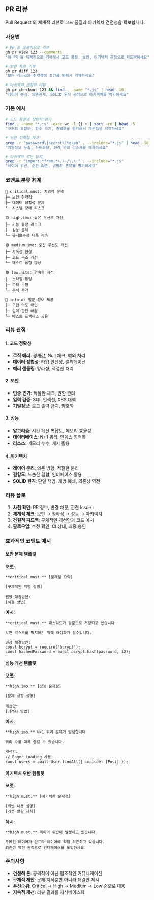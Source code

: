 ## PR 리뷰

Pull Request 의 체계적 리뷰로 코드 품질과 아키텍처 건전성을 확보합니다.

### 사용법

```bash
# PR 을 포괄적으로 리뷰
gh pr view 123 --comments
"이 PR 을 체계적으로 리뷰해서 코드 품질, 보안, 아키텍처 관점으로 피드백하세요"

# 보안 특화 리뷰
gh pr diff 123
"보안 리스크와 취약점에 초점을 맞춰서 리뷰하세요"

# 아키텍처 관점의 리뷰
gh pr checkout 123 && find . -name "*.js" | head -10
"레이어 분리, 의존관계, SOLID 원칙 관점으로 아키텍처를 평가하세요"
```

### 기본 예시

```bash
# 코드 품질의 정량적 평가
find . -name "*.js" -exec wc -l {} + | sort -rn | head -5
"코드의 복잡도, 함수 크기, 중복도를 평가해서 개선점을 지적하세요"

# 보안 취약점 체크
grep -r "password\|secret\|token" . --include="*.js" | head -10
"기밀정보 누출, 하드코딩, 인증 우회 리스크를 체크하세요"

# 아키텍처 위반 탐지
grep -r "import.*from.*\.\./\.\." . --include="*.js"
"레이어 위반, 순환 의존, 결합도 문제를 평가하세요"
```

### 코멘트 분류 체계

```text
🔴 critical.must: 치명적 문제
├─ 보안 취약점
├─ 데이터 정합성 문제
└─ 시스템 장애 리스크

🟡 high.imo: 높은 우선도 개선
├─ 기능 불량 리스크
├─ 성능 문제
└─ 유지보수성 대폭 저하

🟢 medium.imo: 중간 우선도 개선
├─ 가독성 향상
├─ 코드 구조 개선
└─ 테스트 품질 향상

🟢 low.nits: 경미한 지적
├─ 스타일 통일
├─ 오타 수정
└─ 주석 추가

🔵 info.q: 질문·정보 제공
├─ 구현 의도 확인
├─ 설계 판단 배경
└─ 베스트 프랙티스 공유
```

### 리뷰 관점

#### 1. 코드 정확성

- **로직 에러**: 경계값, Null 체크, 예외 처리
- **데이터 정합성**: 타입 안전성, 밸리데이션
- **에러 핸들링**: 망라성, 적절한 처리

#### 2. 보안

- **인증·인가**: 적절한 체크, 권한 관리
- **입력 검증**: SQL 인젝션, XSS 대책
- **기밀정보**: 로그 출력 금지, 암호화

#### 3. 성능

- **알고리즘**: 시간 계산 복잡도, 메모리 효율성
- **데이터베이스**: N+1 쿼리, 인덱스 최적화
- **리소스**: 메모리 누수, 캐시 활용

#### 4. 아키텍처

- **레이어 분리**: 의존 방향, 적절한 분리
- **결합도**: 느슨한 결합, 인터페이스 활용
- **SOLID 원칙**: 단일 책임, 개방 폐쇄, 의존성 역전

### 리뷰 플로

1. **사전 확인**: PR 정보, 변경 차분, 관련 Issue
2. **체계적 체크**: 보안 → 정확성 → 성능 → 아키텍처
3. **건설적 피드백**: 구체적인 개선안과 코드 예시
4. **팔로우업**: 수정 확인, CI 상태, 최종 승인

### 효과적인 코멘트 예시

#### 보안 문제 템플릿

**포맷**:

```text
**critical.must.** [문제점 요약]

[구체적인 위험 설명]

권장 해결방안:
[해결 방법]
```

**예시**:

```text
**critical.must.** 패스워드가 평문으로 저장되고 있습니다

보안 리스크를 방지하기 위해 해싱화가 필수입니다.

권장 해결방안:
const bcrypt = require('bcrypt');
const hashedPassword = await bcrypt.hash(password, 12);
```

#### 성능 개선 템플릿

**포맷**:

```text
**high.imo.** [성능 문제점]

[문제 상황 설명]

개선안:
[최적화 방법]
```

**예시**:

```text
**high.imo.** N+1 쿼리 문제가 발생합니다

쿼리 수를 대폭 줄일 수 있습니다.

개선안:
// Eager Loading 사용
const users = await User.findAll({ include: [Post] });
```

#### 아키텍처 위반 템플릿

**포맷**:

```text
**high.must.** [아키텍처 문제점]

[위반 내용 설명]
[개선 방향 제시]
```

**예시**:

```text
**high.must.** 레이어 위반이 발생하고 있습니다

도메인 레이어가 인프라 레이어에 직접 의존하고 있습니다.
의존성 역전 원칙으로 인터페이스를 도입하세요.
```

### 주의사항

- **건설적 톤**: 공격적이 아닌 협조적인 커뮤니케이션
- **구체적 제안**: 문제 지적뿐만 아니라 해결안 제시
- **우선순위**: Critical → High → Medium → Low 순으로 대응
- **지속적 개선**: 리뷰 결과를 지식베이스화
